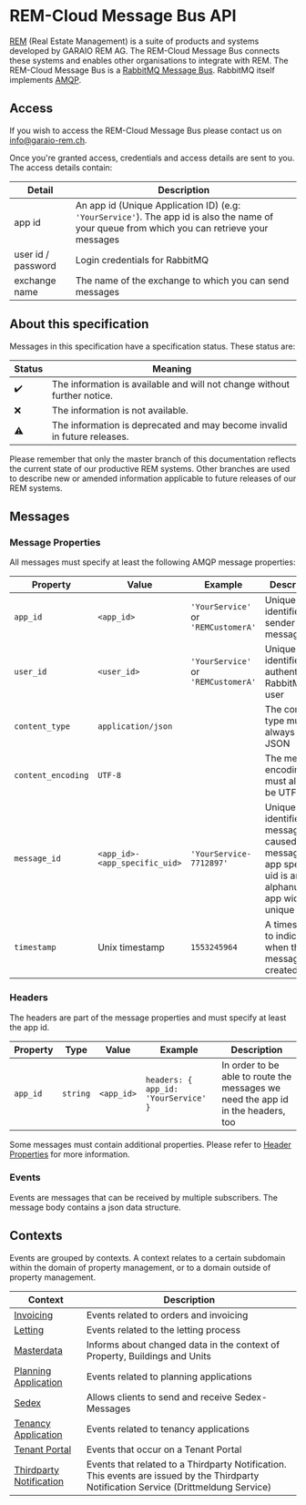 ﻿# REM-Cloud Message Bus API

[REM](https://www.garaio-rem.ch/) (Real Estate Management) is a suite of products and systems developed by GARAIO REM AG. The REM-Cloud Message Bus connects
these systems and enables other organisations to integrate with REM. The REM-Cloud Message Bus is a [RabbitMQ Message Bus](https://www.rabbitmq.com/).
RabbitMQ itself implements [AMQP](https://www.amqp.org/).

## Access

If you wish to access the REM-Cloud Message Bus please contact us on [info@garaio-rem.ch](mailto:info@garaio-rem.ch).

Once you're granted access, credentials and access details are sent to you. The access details contain:

Detail | Description
---|---
app id | An app id (Unique Application ID) (e.g: `'YourService'`). The app id is also the name of your queue from which you can retrieve your messages
user id / password | Login  credentials for RabbitMQ
exchange name | The name of the exchange to which you can send messages

## About this specification

Messages in this specification have a specification status. These status are:

Status | Meaning
---|---
:heavy_check_mark:| The information is available and will not change without further notice. |
:x:| The information is not available. |
:warning:| The information is deprecated and may become invalid in future releases. |

Please remember that only the master branch of this documentation reflects the current state of our productive REM systems.
Other branches are used to describe new or amended information applicable to future releases of our REM systems.

## Messages

### Message Properties

All messages must specify at least the following AMQP message properties:

Property | Value | Example | Description
---|---|---|---
`app_id`| `<app_id>` | `'YourService'` or `'REMCustomerA'`  | Uniquely identifies the sender of a message
`user_id`| `<user_id>` | `'YourService'` or `'REMCustomerA'` | Uniquely identifies the authenticated RabbitMQ user
`content_type`| `application/json `|| The content type must always be JSON |
`content_encoding` | `UTF-8` || The message encoding must always be UTF-8 |
`message_id` | `<app_id>-<app_specific_uid>`| `'YourService-7712897'` | Uniquely identifies a message that caused this message. The app specific uid is an alphanumeric, app wide unique key
`timestamp` | Unix timestamp | `1553245964` | A timestamp to indicate when the message was created

### Headers

The headers are part of the message properties and must specify at least the app id.

Property | Type | Value | Example | Description
---|---|---|---|---
`app_id` | `string` | `<app_id>` | `headers: { app_id: 'YourService' }`  | In order to be able to route the messages we need the app id in the headers, too

Some messages must contain additional properties. Please refer to [Header Properties](/header_properties.md) for more information.

### Events

Events are messages that can be received by multiple subscribers. The message body contains a json data structure.

## Contexts

Events are grouped by contexts. A context relates to a certain subdomain within the domain of property management,
or to a domain outside of property management.

Context | Description
---|---
[Invoicing](invoicing_context.md)| Events related to orders and invoicing
[Letting](letting_context.md)| Events related to the letting process
[Masterdata](masterdata_context.md)| Informs about changed data in the context of Property, Buildings and Units
[Planning Application](planning_application.md)| Events related to planning applications
[Sedex](sedex.md) | Allows clients to send and receive Sedex-Messages
[Tenancy Application](tenancy_application_context.md)| Events related to tenancy applications
[Tenant Portal](tenant_portal.md)| Events that occur on a Tenant Portal
[Thirdparty Notification](thirdparty_notification.md) | Events that related to a Thirdparty Notification. This events are issued by the Thirdparty Notification Service (Drittmeldung Service)
